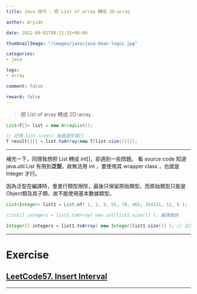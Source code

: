 ```yaml
---
title: Java 技巧 - 把 List of array 轉成 2D-array

author: Aryido

date: 2022-09-01T08:11:32+08:00

thumbnailImage: "/images/java/java-bean-logo1.jpg"

categories:
- java

tags:
- array

comment: false

reward: false
---
```

<!--BODY-->

> 把 List of array 轉成 2D-array
```java
List<T[]> list = new ArrayList();

// 記得 list.size() 後面還有個[]
T result[][] = list.toArray(new T[list.size()][]);
```

<!--more-->

---

補充一下，同理我想把 List<Integer> 轉成 int[]，卻遇到一些問題。 看 source code 知道 java.util.List<E> 有用到**泛型**，故無法用 int ，要使用其 wrapper class ，也就是 Integer 才行。

因為泛型在編譯時，會進行類型擦除，最後只保留原始類型。而原始類型只能是Object類及其子類，故不能使用基本數據類型。
```java
List<Integer> list1 = List.of( 1, 2, 3, 55, 78, 465, 354131, 12, 6 );

//int[] integers = list1.toArray( new int[list1.size()] ); 編譯錯誤

Integer[] integers = list1.toArray( new Integer[list1.size()] ); // 正常運行，但會是Integer array

```

---

# Exercise
## [LeetCode57. Insert Interval](https://leetcode.com/problems/insert-interval/)

---